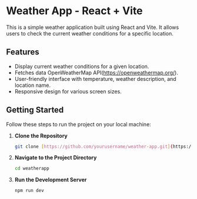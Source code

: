 # Weather App - React + Vite

This is a simple weather application built using React and Vite. It allows users to check the current weather conditions for a specific location.

## Features

- Display current weather conditions for a given location.
- Fetches data OpenWeatherMap API(https://openweathermap.org/).
- User-friendly interface with temperature, weather description, and location name.
- Responsive design for various screen sizes.

## Getting Started

Follow these steps to run the project on your local machine:

1. **Clone the Repository**
   ```bash
   git clone [https://github.com/yourusername/weather-app.git](https://github.com/BoitumeloMashiane/WeatherApp.git)https://github.com/BoitumeloMashiane/WeatherApp.git

2. **Navigate to the Project Directory**
   ```bash
   cd weatherapp

4. **Run the Development Server**
   ```bash
   npm run dev
